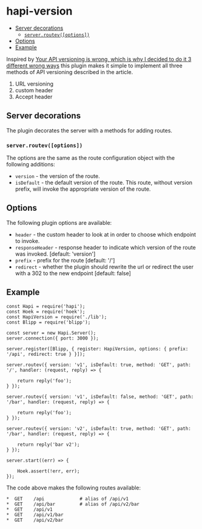 # hapi-version

* [Server decorations](#server-decorations)
    * [`server.routev([options])`](#serverroutevoptions)
* [Options](#options)
* [Example](#example)


Inspired by [Your API versioning is wrong, which is why I decided to do it 3 different wrong ways]
this plugin makes it simple to implement all three methods of API versioning described in the article.

1.  URL versioning
1.  custom header
1.  Accept header

## Server decorations

The plugin decorates the server with a methods for adding routes.

### `server.routev([options])`

The options are the same as the route configuration object with the following
additions:

- `version` - the version of the route.
- `isDefault` - the default version of the route. This route, without version
  prefix, will invoke the appropriate version of the route.

## Options

The following plugin options are available:

- `header` - the custom header to look at in order to choose which endpoint to
  invoke.
- `responseHeader` - response header to indicate which version of the route
  was invoked. [default: 'version']
- `prefix` - prefix for the route [default: '/']
- `redirect` - whether the plugin should rewrite the url or redirect the user
  with a 302 to the new endpoint [default: false]

## Example

```
const Hapi = require('hapi');
const Hoek = require('hoek');
const HapiVersion = require('./lib');
const Blipp = require('blipp');

const server = new Hapi.Server();
server.connection({ port: 3000 });

server.register([Blipp, { register: HapiVersion, options: { prefix: '/api', redirect: true } }]);

server.routev({ version: 'v1', isDefault: true, method: 'GET', path: '/', handler: (request, reply) => {

    return reply('foo');
} });

server.routev({ version: 'v1', isDefault: false, method: 'GET', path: '/bar', handler: (request, reply) => {

    return reply('foo');
} });

server.routev({ version: 'v2', isDefault: true, method: 'GET', path: '/bar', handler: (request, reply) => {

    return reply('bar v2');
} });

server.start((err) => {

    Hoek.assert(!err, err);
});
```


The code above makes the following routes available:

```
*  GET    /api             # alias of /api/v1
*  GET    /api/bar         # alias of /api/v2/bar
*  GET    /api/v1
*  GET    /api/v1/bar
*  GET    /api/v2/bar
```

[Your API versioning is wrong, which is why I decided to do it 3 different wrong ways]: https://www.troyhunt.com/your-api-versioning-is-wrong-which-is/
